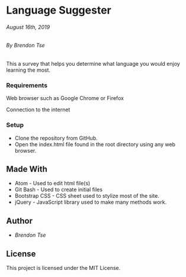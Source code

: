 # Language Suggester

###### August 16th, 2019

###### By _Brendon Tse_

This a survey that helps you determine what language you would enjoy learning the most.

### Requirements

Web browser such as Google Chrome or Firefox

Connection to the internet

### Setup

-   Clone the repository from GitHub.
-   Open the index.html file found in the root directory using any web browser.

## Made With

-   Atom - Used to edit html file(s)
-   Git Bash - Used to create initial files
-   Bootstrap CSS - CSS sheet used to stylize most of the site.
-   jQuery - JavaScript library used to make many methods work.

## Author

-   _Brendon Tse_

## License

This project is licensed under the MIT License.
